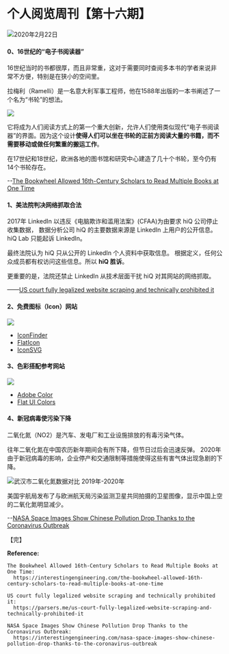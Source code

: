 # 个人阅览周刊【第十六期】

![2020年2月22日](https://i.loli.net/2020/03/02/y5sBRlIPxJMpjnd.jpg)

#### 0、16世纪的“电子书阅读器”

16世纪当时的书都很厚，而且非常重，这对于需要同时查阅多本书的学者来说非常不方便，特别是在狭小的空间里。

拉梅利（Ramelli）是一名意大利军事工程师，他在1588年出版的一本书阐述了一个名为“书轮”的想法。

![](https://i.loli.net/2020/03/02/nLyilPps4zQokdM.jpg)

它将成为人们阅读方式上的第一个重大创新，允许人们使用类似现代“电子书阅读器”的界面。因为这个设计**使得人们可以坐在书轮的正前方阅读大量的书籍，而不需要移动或做任何繁重的搬运工作**。

在17世纪和18世纪，欧洲各地的图书馆和研究中心建造了几十个书轮，至今仍有14个书轮存在。

--[The Bookwheel Allowed 16th-Century Scholars to Read Multiple Books at One Time](https://interestingengineering.com/the-bookwheel-allowed-16th-century-scholars-to-read-multiple-books-at-one-time)

#### 1、美法院判决网络抓取合法

2017年 LinkedIn 以违反《电脑欺诈和滥用法案》(CFAA)为由要求 hiQ 公司停止收集数据， 数据分析公司 hiQ 的主要数据来源是 LinkedIn 上用户的公开信息。hiQ Lab 只能起诉 LinkedIn。

最终法院认为 hiQ 只从公开的 LinkedIn 个人资料中获取信息。 根据定义，任何公众成员都有权访问这些信息。所以 **hiQ 胜诉**。

更重要的是，法院还禁止 LinkedIn 从技术层面干扰 hiQ 对其网站的网络抓取。

——[US court fully legalized website scraping and technically prohibited it](https://parsers.me/us-court-fully-legalized-website-scraping-and-technically-prohibited-it/)

#### 2、免费图标（Icon）网站

![](https://i.loli.net/2020/03/02/3XbirdeVA8utzRa.png)

- [IconFinder](https://www.iconfinder.com/icon-sets/popular/free)
- [FlatIcon](https://www.flaticon.com/)
- [IconSVG](https://iconsvg.xyz/)

#### 3、色彩搭配参考网站

![](https://i.loli.net/2020/03/02/nhEisZrWXqyluKA.png)

- [Adobe Color](https://color.adobe.com/explore)
- [Flat UI Colors](https://flatuicolors.com/)


#### 4、新冠病毒使污染下降

二氧化氮（NO2）是汽车、发电厂和工业设施排放的有毒污染气体。

往年二氧化氮在中国农历新年期间会有所下降，但节日过后会迅速反弹。
2020年由于新冠病毒的影响，企业停产和交通限制等措施使得这些有害气体出现急剧的下降。

![武汉市二氧化氮数据对比 2019年-2020年](https://i.loli.net/2020/03/02/Agk3r2WmBwT8e4z.png)

美国宇航局发布了与欧洲航天局污染监测卫星共同拍摄的卫星图像，显示中国上空的二氧化氮明显减少。

--[NASA Space Images Show Chinese Pollution Drop Thanks to the Coronavirus Outbreak](https://interestingengineering.com/nasa-space-images-show-chinese-pollution-drop-thanks-to-the-coronavirus-outbreak)

【完】

**Reference:**
```
The Bookwheel Allowed 16th-Century Scholars to Read Multiple Books at One Time:
  https://interestingengineering.com/the-bookwheel-allowed-16th-century-scholars-to-read-multiple-books-at-one-time

US court fully legalized website scraping and technically prohibited it:
  https://parsers.me/us-court-fully-legalized-website-scraping-and-technically-prohibited-it

NASA Space Images Show Chinese Pollution Drop Thanks to the Coronavirus Outbreak:
  https://interestingengineering.com/nasa-space-images-show-chinese-pollution-drop-thanks-to-the-coronavirus-outbreak
```
